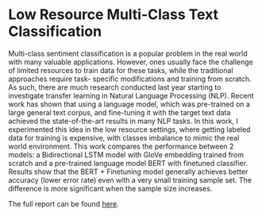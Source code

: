 
# Low Resource Multi-Class Text Classification

Multi-class sentiment classification is a popular problem in the real world with many valuable applications. However, ones usually face the challenge of limited resources to train data for these tasks, while the traditional approaches require task- specific modifications and training from scratch. As such, there are much research conducted last year starting to investigate transfer learning in Natural Language Processing (NLP). Recent work has shown that using a language model, which was pre-trained on a large general text corpus, and fine-tuning it with the target text data achieved the state-of-the-art results in many NLP tasks. In this work, I experimented this idea in the low resource settings, where getting labeled data for training is expensive, with classes imbalance to mimic the real world environment. This work compares the performance between 2 models: a Bidirectional LSTM model with GloVe embedding trained from scratch and a pre-trained language model BERT with finetuned classifier. Results show that the BERT + Finetuning model generally achieves better accuracy (lower error rate) even with a very small training sample set. The difference is more significant when the sample size increases.

The full report can be found [here]([https://drive.google.com/file/d/1dVZ-zZqFo9dB_Bx0ahPN4khsoll3wm0i/view?usp=sharing](https://drive.google.com/file/d/1u6p5bA8puYI3HVJPVMj6Njkj_OuZvgfQ/view?usp=sharing)https://drive.google.com/file/d/1u6p5bA8puYI3HVJPVMj6Njkj_OuZvgfQ/view?usp=sharing). 
